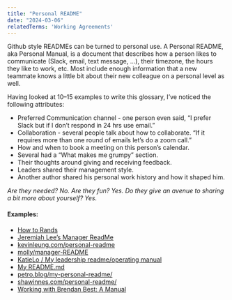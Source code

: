 ```yaml
---
title: "Personal README"
date: "2024-03-06"
relatedTerms: 'Working Agreements'
---
```


Github style READMEs can be turned to personal use. A Personal README, aka Personal Manual, is a document that describes how a person likes to communicate (Slack, email, text message, …), their timezone, the hours they like to work, etc. Most include enough information that a new teammate knows a little bit about their new colleague on a personal level as well.

Having looked at 10–15 examples to write this glossary, I’ve noticed the following attributes:

- Preferred Communication channel - one person even said, “I prefer Slack but if I don’t respond in 24 hrs use email.”
- Collaboration - several people talk about how to collaborate. “If it requires more than one round of emails let’s do a zoom call.”
- How and when to book a meeting on this person’s calendar.
- Several had a “What makes me grumpy” section.
- Their thoughts around giving and receiving feedback.
- Leaders shared their management style.
- Another author shared his personal work history and how it shaped him.

_Are they needed? No. Are they fun? Yes. Do they give an avenue to sharing a bit more about yourself? Yes._

#### Examples:

- [How to Rands](https://randsinrepose.com/archives/how-to-rands/)
- [Jeremiah Lee’s Manager ReadMe](https://www.jeremiahlee.com/posts/manager-readme/)
- [kevinleung.com/personal-readme](https://kevinleung.com/personal-readme/)
- [molly/manager-README](https://github.com/molly/manager-README)
- [KatieLo / My leadership readme/operating manual](https://github.com/KatieLo/README)
- [My README.md](https://medium.com/@mikekleiman/my-readme-md-35bd0197a5c5)
- [petro.blog/my-personal-readme/](https://petro.blog/my-personal-readme-13287f18223d)
- [shawinnes.com/personal-readme/](https://shawinnes.com/personal-readme/)
- [Working with Brendan Best: A Manual](https://www.rocketsurgery.ca/static/media/brendan-best/Brendan%20Best%20Manual%20aka%20Working%20With%20Me.PDF)

